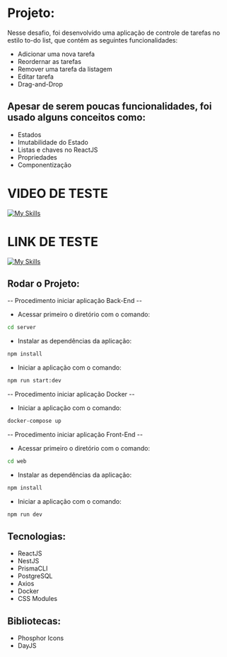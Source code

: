 # Projeto:

Nesse desafio, foi desenvolvido uma aplicação de controle de tarefas no estilo to-do list, que contém as seguintes funcionalidades:

- Adicionar uma nova tarefa
- Reordernar as tarefas
- Remover uma tarefa da listagem
- Editar tarefa
- Drag-and-Drop

## Apesar de serem poucas funcionalidades, foi usado alguns conceitos como:

- Estados
- Imutabilidade do Estado
- Listas e chaves no ReactJS
- Propriedades
- Componentização


# VIDEO DE TESTE

[![My Skills](https://img.shields.io/badge/YouTube-FF0000?style=for-the-badge&logo=youtube&logoColor=white)](https://www.youtube.com/watch?v=dTlBK_uY7HM&ab_channel=MarcosVinicius) 

# LINK DE TESTE

[![My Skills](https://skillicons.dev/icons?i=vercel)](https://sistema-lista-de-tarefas-teal.vercel.app/) 

## Rodar o Projeto: 

-- Procedimento iniciar aplicação Back-End --

-   Acessar primeiro o diretório com o comando:

```bash
cd server
```
-   Instalar as dependências da aplicação:

```bash
npm install
```

-   Iniciar a aplicação com o comando:

```bash
npm run start:dev
```

-- Procedimento iniciar aplicação Docker --

-   Iniciar a aplicação com o comando:

```bash
docker-compose up

```

-- Procedimento iniciar aplicação Front-End --

-   Acessar primeiro o diretório com o comando:

```bash
cd web
```
-   Instalar as dependências da aplicação:

```bash
npm install
```

-   Iniciar a aplicação com o comando:

```bash
npm run dev
```
## Tecnologias:
- ReactJS
- NestJS
- PrismaCLI
- PostgreSQL
- Axios
- Docker
- CSS Modules

## Bibliotecas:
- Phosphor Icons
- DayJS
  

